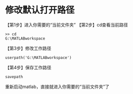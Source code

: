 # 修改默认打开路径

【第1步】进入你需要的“当前文件夹”
【第2步】cd查看当前路径
```
>> cd
G:\MATLABworkspace
```
【第3步】修改工作路径
```
userpath('G:\MATLABworkspace')
```
【第4步】保存工作路径
```
savepath
```
重新启动matlab，直接就进入你需要的“当前文件夹”了
